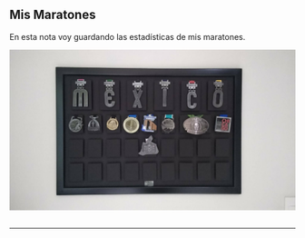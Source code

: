 ## Mis Maratones

En esta nota voy guardando las estadísticas de mis maratones.

![Las medallas 🏅 de mis Maratones](img/blog/maratones.jpg)

<table id="marathons"></table>

---
